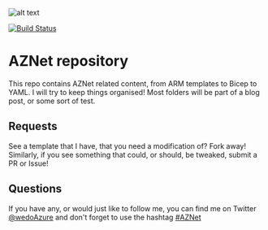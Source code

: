 ![alt text][logo]

[![Build Status](https://dev.azure.com/wedoazure/AZNet/_apis/build/status/wedoazure.AZNet?branchName=main)](https://dev.azure.com/wedoazure/AZNet/_build/latest?definitionId=7&branchName=main)

# AZNet repository
This repo contains AZNet related content, from ARM templates to Bicep to YAML. I will try to keep things organised! Most folders will be part of a blog post, or some sort of test.

## Requests
See a template that I have, that you need a modification of? Fork away! Similarly, if you see something that could, or should, be tweaked, submit a PR or Issue!

## Questions
If you have any, or would just like to follow me, you can find me on Twitter [@wedoAzure](https://twitter.com/wedoazure) and don't forget to use the hashtag [#AZNet](https://twitter.com/hashtag/AZNet)



[logo]: https://github.com/wedoazure/AZNet/raw/main/misc/wdLogo.png "WeDoAzure Logo"